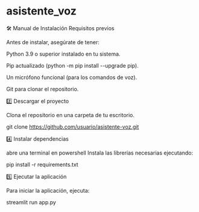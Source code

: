 # asistente_voz

🛠️ Manual de Instalación
 Requisitos previos

Antes de instalar, asegúrate de tener:

Python 3.9 o superior instalado en tu sistema.

Pip actualizado (python -m pip install --upgrade pip).

Un micrófono funcional (para los comandos de voz).

 Git para clonar el repositorio.


2️⃣ Descargar el proyecto

Clona el repositorio en una carpeta de tu escritorio.

git clone https://github.com/usuario/asistente-voz.git



4️⃣ Instalar dependencias

abre una terminal en powershell
Instala las librerías necesarias ejecutando:


pip install -r requirements.txt


5️⃣ Ejecutar la aplicación

Para iniciar la aplicación, ejecuta:

streamlit run app.py
